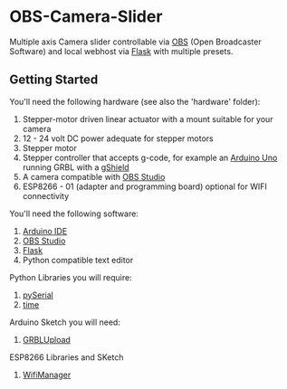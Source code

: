 # OBS-Camera-Slider

Multiple axis Camera slider controllable via [OBS](https://github.com/obsproject/obs-studio) (Open Broadcaster Software) and local webhost via [Flask](https://flask.palletsprojects.com/) with multiple presets.

## Getting Started

You'll need the following hardware (see also the 'hardware' folder):
1. Stepper-motor driven linear actuator with a mount suitable for your camera
2. 12 - 24 volt DC power adequate for stepper motors
3. Stepper motor
4. Stepper controller that accepts g-code, for example an [Arduino Uno](https://docs.arduino.cc/hardware/uno-rev3) running GRBL with a [gShield](https://github.com/synthetos/grblShield)
5. A camera compatible with [OBS Studio ](https://obsproject.com/)
6. ESP8266 - 01 (adapter and programming board) optional for WIFI connectivity

You'll need the following software:
1. [Arduino IDE](https://www.arduino.cc/en/software)
2. [OBS Studio ](https://obsproject.com/)
3. [Flask](https://flask.palletsprojects.com/)
4. Python compatible text editor

Python Libraries you will require:
1. [pySerial](https://pyserial.readthedocs.io/en/latest/)
2. [time](https://docs.python.org/3/library/time.html)

Arduino Sketch you will need:
1. [GRBLUpload](https://github.com/grbl/grbl)

ESP8266 Libraries and SKetch
1. [WifiManager](https://github.com/tzapu/WiFiManager#install-through-library-manager)


